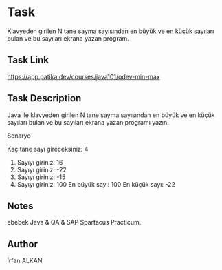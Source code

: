 # Task
Klavyeden girilen N tane sayma sayısından en büyük ve en küçük sayıları bulan ve bu sayıları ekrana yazan program.

## Task Link
https://app.patika.dev/courses/java101/odev-min-max

## Task Description
Java ile klavyeden girilen N tane sayma sayısından en büyük ve en küçük sayıları bulan ve bu sayıları ekrana yazan programı yazın.

Senaryo

Kaç tane sayı gireceksiniz: 4
1. Sayıyı giriniz: 16
2. Sayıyı giriniz: -22
3. Sayıyı giriniz: -15
4. Sayıyı giriniz: 100
   En büyük sayı: 100
   En küçük sayı: -22

## Notes
ebebek Java & QA & SAP Spartacus Practicum.

## Author
İrfan ALKAN
